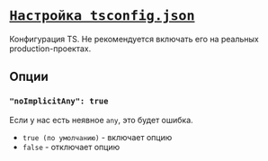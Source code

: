 # [`Настройка tsconfig.json`](../index.md)

Конфигурация TS. Не рекомендуется включать его на реальных production-проектах.

## Опции

### `"noImplicitAny": true`

Если у нас есть неявное `any`, это будет ошибка.

- `true (по умолчанию)` - включает опцию
- `false` - отключает опцию
